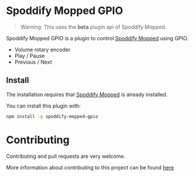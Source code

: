 # Spoddify Mopped GPIO

> Warning: This uses the **beta** plugin api of Spoddify Mopped.

Spoddify Mopped GPIO is a plugin to control [Spoddify Mopped](https://github.com/spoddify-mopped/spoddify-mopped) using GPIO.

- Volume rotary encoder
- Play / Pause
- Previous / Next

## Install

The installation requires that [Spoddify Mopped](https://github.com/spoddify-mopped/spoddify-mopped) is already installed.

You can install this plugin with:

```bash
npm install -g spoddify-mopped-gpio
```

# Contributing

Contributing and pull requests are very welcome.

More information about contributing to this project can be found [here](CONTRIBUTING.md)
